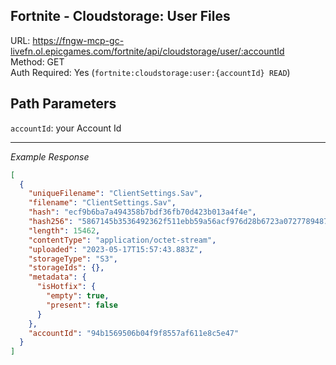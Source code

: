 ## Fortnite - Cloudstorage: User Files

URL: https://fngw-mcp-gc-livefn.ol.epicgames.com/fortnite/api/cloudstorage/user/:accountId \
Method: GET \
Auth Required: Yes (`fortnite:cloudstorage:user:{accountId} READ`)

## Path Parameters

`accountId`: your Account Id

---

_Example Response_

```json
[
  {
    "uniqueFilename": "ClientSettings.Sav",
    "filename": "ClientSettings.Sav",
    "hash": "ecf9b6ba7a494358b7bdf36fb70d423b013a4f4e",
    "hash256": "5867145b3536492362f511ebb59a56acf976d28b6723a0727789487814b857bc",
    "length": 15462,
    "contentType": "application/octet-stream",
    "uploaded": "2023-05-17T15:57:43.883Z",
    "storageType": "S3",
    "storageIds": {},
    "metadata": {
      "isHotfix": {
        "empty": true,
        "present": false
      }
    },
    "accountId": "94b1569506b04f9f8557af611e8c5e47"
  }
]
```
